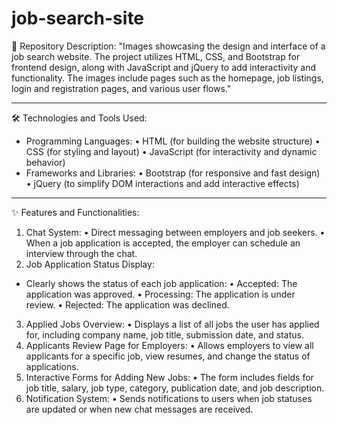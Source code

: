 # job-search-site

📂 Repository Description:
"Images showcasing the design and interface of a job search website. The project utilizes HTML, CSS, and Bootstrap for frontend design, along with JavaScript and jQuery to add interactivity and functionality. The images include pages such as the homepage, job listings, login and registration pages, and various user flows."
________________________________________
🛠️ Technologies and Tools Used:
*	Programming Languages:
•		HTML (for building the website structure)
•		CSS (for styling and layout)
•		JavaScript (for interactivity and dynamic behavior)
* Frameworks and Libraries:
•		Bootstrap (for responsive and fast design)
•		jQuery (to simplify DOM interactions and add interactive effects)
________________________________________
✨ Features and Functionalities:
1.	Chat System:
•	  Direct messaging between employers and job seekers.
•	  When a job application is accepted, the employer can schedule an interview through the chat.
2.	Job Application Status Display:
* Clearly shows the status of each job application: 
•		Accepted: The application was approved.
•		Processing: The application is under review.
•		Rejected: The application was declined.
3.	Applied Jobs Overview:
•	  Displays a list of all jobs the user has applied for, including company name, job title, submission date, and status.
4.	Applicants Review Page for Employers:
•		Allows employers to view all applicants for a specific job, view resumes, and change the status of applications.
5.	Interactive Forms for Adding New Jobs:
•		The form includes fields for job title, salary, job type, category, publication date, and job description.
6.	Notification System:
•	  Sends notifications to users when job statuses are updated or when new chat messages are received.

